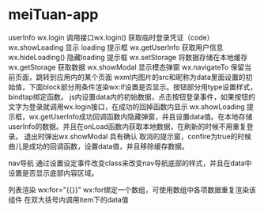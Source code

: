 # meiTuan-app
userInfo
wx.login  调用接口wx.login() 获取临时登录凭证（code）
wx.showLoading  显示 loading 提示框
wx.getUserInfo 获取用户信息
wx.hideLoading()  隐藏loading 提示框
wx.setStorage  将数据存储在本地缓存
wx.getStorage  获取数据
wx.showModal  ​显示模态弹窗
wx.navigateTo  保留当前页面，跳转到应用内的某个页面
wxml内图片的src和昵称为data里面设置的初始值，下面block部分用条件渲染wx:if设置是否显示。按钮部分用type设置样式，bindtap绑定函数。
js内设置data内的初始数据，点击按钮登录事件，如果按钮的文字为登录就调用wx.login接口，在成功的回掉函数内显示 wx.showLoading 提示框，wx.getUserInfo成功回调函数内隐藏弹窗，并且设置data值。在本地存储userInfo的数据。并且在onLoad函数内获取本地数据，在刷新的时候不用重复登录。
退出时弹出wx.showModal 具有确认 取消的提示窗，confire为true的时候曲儿是成功的回调函数，设置data值，并且移除缓存数据。

nav导航
通过设置设定事件改变class来改变nav导航底部的样式，并且在data中设置是否显示底部内容区域。

列表渲染
wx:for="{{}}"
wx:for绑定一个数组，可使用数组中各项数据重复渲染该组件
在双大括号内调用item下的data值
